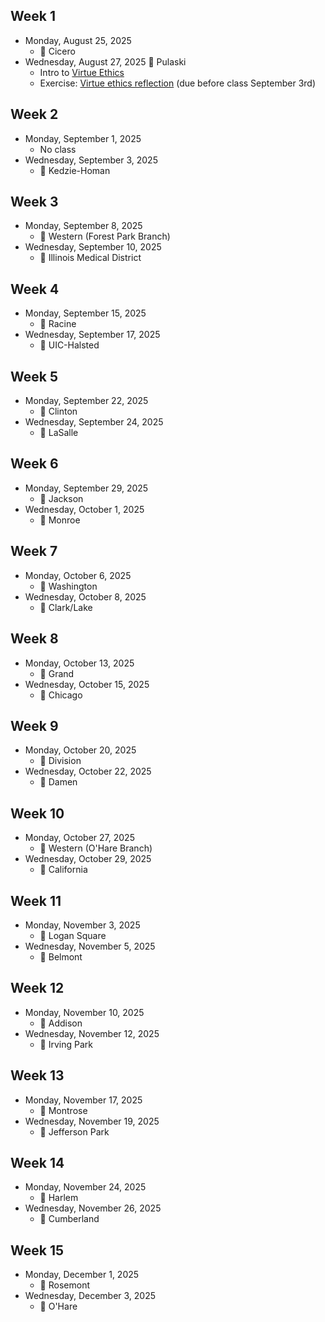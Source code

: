 ## Week 1
* Monday, August 25, 2025
  * 🔵 Cicero
* Wednesday, August 27, 2025
  🔵 Pulaski
  * Intro to [Virtue Ethics](https://plato.stanford.edu/entries/ethics-virtue/)
  * Exercise: [Virtue ethics reflection](reflections/01%20Virtue%20ethics.pdf) (due before class September 3rd)

## Week 2
* Monday, September 1, 2025
  * No class
* Wednesday, September 3, 2025
  * 🔵 Kedzie-Homan

## Week 3
* Monday, September 8, 2025
  * 🔵 Western (Forest Park Branch)
* Wednesday, September 10, 2025
  * 🔵 Illinois Medical District

## Week 4
* Monday, September 15, 2025
  * 🔵 Racine
* Wednesday, September 17, 2025
  * 🔵 UIC-Halsted

## Week 5
* Monday, September 22, 2025
  * 🔵 Clinton
* Wednesday, September 24, 2025
  * 🔵 LaSalle

## Week 6
* Monday, September 29, 2025
  * 🔵 Jackson
* Wednesday, October 1, 2025
  * 🔵 Monroe

## Week 7
* Monday, October 6, 2025
  * 🔵 Washington
* Wednesday, October 8, 2025
  * 🔵 Clark/Lake

## Week 8
* Monday, October 13, 2025
  * 🔵 Grand
* Wednesday, October 15, 2025
  * 🔵 Chicago

## Week 9
* Monday, October 20, 2025
  * 🔵 Division
* Wednesday, October 22, 2025
  * 🔵 Damen

## Week 10
* Monday, October 27, 2025
  * 🔵 Western (O'Hare Branch)
* Wednesday, October 29, 2025
  * 🔵 California

## Week 11
* Monday, November 3, 2025
  * 🔵 Logan Square
* Wednesday, November 5, 2025
  * 🔵 Belmont

## Week 12
* Monday, November 10, 2025
  * 🔵 Addison
* Wednesday, November 12, 2025
  * 🔵 Irving Park

## Week 13
* Monday, November 17, 2025
  * 🔵 Montrose
* Wednesday, November 19, 2025
  * 🔵 Jefferson Park

## Week 14
* Monday, November 24, 2025
  * 🔵 Harlem
* Wednesday, November 26, 2025
  * 🔵 Cumberland

## Week 15
* Monday, December 1, 2025
  * 🔵 Rosemont
* Wednesday, December 3, 2025
  * 🔵 O'Hare
